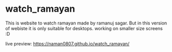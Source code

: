 # watch_ramayan

This is website to watch ramayan made by ramanuj sagar.
But in this version of webiste it is only suitable for desktops.
working on smaller size screens :D

live preview: https://naman0807.github.io/watch_ramayan/
